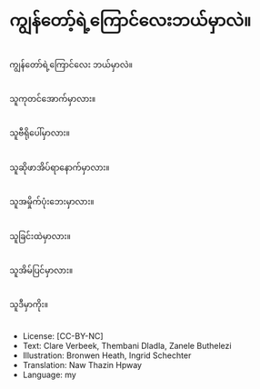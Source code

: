 # ကျွန်တော့်ရဲ့ကြောင်လေးဘယ်မှာလဲ။

##
ကျွန်တော်ရဲ့ကြောင်လေး ဘယ်မှာလဲ။

##
သူကုတင်အောက်မှာလား။

##
သူဗီရိုပေါ်မှာလား။

##
သူဆိုဖာအိပ်ရာနောက်မှာလား။

##
သူအမှိုက်ပုံးဘေးမှာလား။

##
သူခြင်းထဲမှာလား။

##
သူအိမ်ပြင်မှာလား။

##
သူဒီမှာကိုး။

##
* License: [CC-BY-NC]
* Text: Clare Verbeek, Thembani Dladla, Zanele Buthelezi
* Illustration: Bronwen Heath, Ingrid Schechter
* Translation: Naw Thazin Hpway
* Language: my
